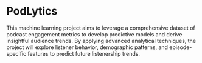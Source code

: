 # PodLytics
This machine learning project aims to leverage a comprehensive dataset of podcast engagement metrics to develop predictive models and derive insightful audience trends. By applying advanced analytical techniques, the project will explore listener behavior, demographic patterns, and episode-specific features to predict future listenership trends.

